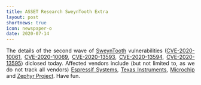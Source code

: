 ```yaml
---
title: ASSET Research SweynTooth Extra
layout: post
shortnews: true
icon: newspaper-o
date: 2020-07-14
---
```

<p style="text-align:justify">
The details of the second wave of <a href="https://asset-group.github.io/disclosures/sweyntooth/">SweynTooth</a> vulnerabilities 
(<a href="https://cve.mitre.org/cgi-bin/cvename.cgi?name=CVE-2020-10061">CVE-2020-10061</a>, 
<a href="https://cve.mitre.org/cgi-bin/cvename.cgi?name=CVE-2020-10069">CVE-2020-10069</a>, 
<a href="https://cve.mitre.org/cgi-bin/cvename.cgi?name=CVE-2020-13593">CVE-2020-13593</a>, 
<a href="https://cve.mitre.org/cgi-bin/cvename.cgi?name=CVE-2020-13594">CVE-2020-13594</a>, 
<a href="https://cve.mitre.org/cgi-bin/cvename.cgi?name=CVE-2020-13595">CVE-2020-13595</a>) diclosed today. Affected vendors 
include (but not limited to, as we do not track all vendors) <a href="https://www.espressif.com/">Espressif Systems</a>,  
<a href="https://www.ti.com/">Texas Instruments</a>, <a href="https://www.microchip.com/">Microchip</a> and 
<a href="https://www.zephyrproject.org/">Zephyr Project</a>. Have fun.  

</p> 
